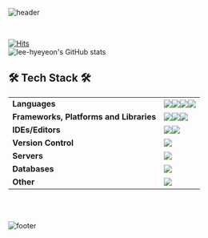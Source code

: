 ![header](https://capsule-render.vercel.app/api?type=shark&color=gradient&height=300&section=header&text=Hyeyeon's&nbsp;GitHub&fontAlignY=40&fontSize=100&desc=Welcome!!!!🎉&descAlignY=65&animation=twinkling)

<div>
<br>

[![Hits](https://hits.seeyoufarm.com/api/count/incr/badge.svg?url=https%3A%2F%2Fgithub.com%2Flee-hyeyeon%2Fhit-counter&count_bg=%23F1F4AA&title_bg=%2369CE64&icon=&icon_color=%23E7E7E7&title=hits&edge_flat=false)](https://hits.seeyoufarm.com)
<br>
![lee-hyeyeon's GitHub stats](https://github-readme-stats.vercel.app/api?username=lee-hyeyeon&show_icons=true&theme=vue)
<br>

  <h2>🛠 Tech Stack 🛠</h2>

  <div class="stack">

| | | 
| :---- | ------ | 
| **Languages** | <a href="#"><img src="https://img.shields.io/badge/java-%23ED8B00.svg?style=for-the-badge&logo=java&logoColor=white"/></a><a href="#"><img src="https://img.shields.io/badge/html5-%23E34F26.svg?style=for-the-badge&logo=html5&logoColor=white"/></a><a href="#"><img src="https://img.shields.io/badge/css3-%231572B6.svg?style=for-the-badge&logo=css3&logoColor=white"/></a><a href="#"><img src="https://img.shields.io/badge/javascript-%23323330.svg?style=for-the-badge&logo=javascript&logoColor=%23F7DF1E"/></a> | 
| **Frameworks, Platforms and Libraries** | <a href="#"><img src="https://img.shields.io/badge/spring-%236DB33F.svg?style=for-the-badge&logo=spring&logoColor=white"/></a><a href="#"><img src="https://img.shields.io/badge/bootstrap-%23563D7C.svg?style=for-the-badge&logo=bootstrap&logoColor=white"/></a><a href="#"><img src="https://img.shields.io/badge/NPM-%23000000.svg?style=for-the-badge&logo=npm&logoColor=white"/></a> | 
| **IDEs/Editors** | <a href="#"><img src="https://img.shields.io/badge/Eclipse-FE7A16.svg?style=for-the-badge&logo=Eclipse&logoColor=white"/></a><a href="#"><img src="https://img.shields.io/badge/Visual%20Studio%20Code-0078d7.svg?style=for-the-badge&logo=visual-studio-code&logoColor=white"/></a> | 
| **Version Control** | <a href="#"><img src="https://img.shields.io/badge/github-%23121011.svg?style=for-the-badge&logo=github&logoColor=white"/></a> | 
| **Servers** | <a href="#"><img src="https://img.shields.io/badge/apache-%23D42029.svg?style=for-the-badge&logo=apache&logoColor=white"/></a> |
| **Databases** | <a href="#"><img src="https://img.shields.io/badge/mysql-%2300f.svg?style=for-the-badge&logo=mysql&logoColor=white"/></a> |
| **Other** | <a href="#"><img src="https://img.shields.io/badge/Gradle-02303A.svg?style=for-the-badge&logo=Gradle&logoColor=white"/></a>
<br>
<br>

<!--
#### **Languages**
<a href="#"><img src="https://img.shields.io/badge/java-%23ED8B00.svg?style=for-the-badge&logo=java&logoColor=white"/></a>
<a href="#"><img src="https://img.shields.io/badge/html5-%23E34F26.svg?style=for-the-badge&logo=html5&logoColor=white"/></a>
<a href="#"><img src="https://img.shields.io/badge/css3-%231572B6.svg?style=for-the-badge&logo=css3&logoColor=white"/></a>
<a href="#"><img src="https://img.shields.io/badge/javascript-%23323330.svg?style=for-the-badge&logo=javascript&logoColor=%23F7DF1E"/></a>
<br>

#### **Frameworks, Platforms and Libraries**
<a href="#"><img src="https://img.shields.io/badge/spring-%236DB33F.svg?style=for-the-badge&logo=spring&logoColor=white"/></a>
<a href="#"><img src="https://img.shields.io/badge/bootstrap-%23563D7C.svg?style=for-the-badge&logo=bootstrap&logoColor=white"/></a>
<a href="#"><img src="https://img.shields.io/badge/NPM-%23000000.svg?style=for-the-badge&logo=npm&logoColor=white"/></a>
<br>

#### **IDEs/Editors**
<a href="#"><img src="https://img.shields.io/badge/Eclipse-FE7A16.svg?style=for-the-badge&logo=Eclipse&logoColor=white"/></a>
<a href="#"><img src="https://img.shields.io/badge/Visual%20Studio%20Code-0078d7.svg?style=for-the-badge&logo=visual-studio-code&logoColor=white"/></a>
<br>

#### **Version Control**
<a href="#"><img src="https://img.shields.io/badge/github-%23121011.svg?style=for-the-badge&logo=github&logoColor=white"/></a>

#### **Servers**
<a href="#"><img src="https://img.shields.io/badge/apache-%23D42029.svg?style=for-the-badge&logo=apache&logoColor=white"/></a>

#### **Databases**
<a href="#"><img src="https://img.shields.io/badge/mysql-%2300f.svg?style=for-the-badge&logo=mysql&logoColor=white"/></a>

#### **Other**
<a href="#"><img src="https://img.shields.io/badge/Gradle-02303A.svg?style=for-the-badge&logo=Gradle&logoColor=white"/></a>
<br>
-->
</div>
</div>

	
![footer](https://capsule-render.vercel.app/api?section=footer&type=shark&color=gradient&height=130)
